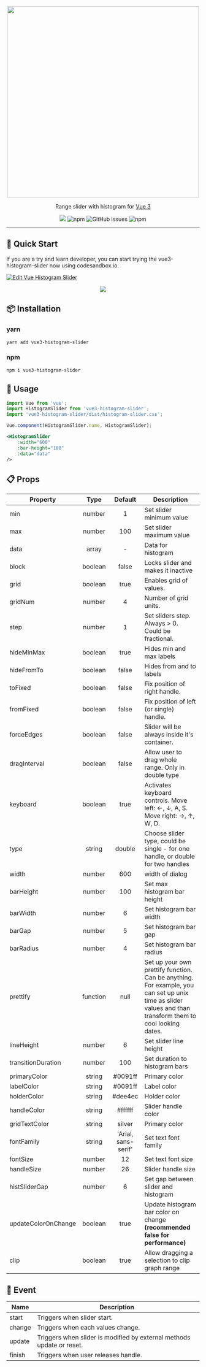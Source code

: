 <p align="center">
    <img src="https://github.com/phedone/vue3-histogram-slider/raw/master/resources/header.png" width="500">
</p>
<p align="center">
 Range slider with histogram for <a href="http://vuejs.org/" rel="nofollow" class="rich-diff-level-one">Vue 3</a>
</p>
<p align="center">
    <img src="https://img.shields.io/github/license/phedone/vue3-histogram-slider?style=flat-square" />
    <img alt="npm" src="https://img.shields.io/npm/dm/vue3-histogram-slider?style=flat-square">
    <img alt="GitHub issues" src="https://img.shields.io/github/issues/phedone/vue3-histogram-slider?style=flat-square">
    <img alt="npm" src="https://img.shields.io/npm/v/vue3-histogram-slider?style=flat-square">
</p>
<hr>

## 🚀 Quick Start
If you are a try and learn developer, you can start trying the vue3-histogram-slider now using codesandbox.io.

<a href="https://codesandbox.io/s/vue-histogram-slider-b7m0e?fontsize=14" target="_blank">
  <img alt="Edit Vue Histogram Slider" src="https://codesandbox.io/static/img/play-codesandbox.svg">
</a>


<p align="center">
    <img src="https://github.com/oguzhaninan/vue3-histogram-slider/raw/master/resources/histogram-slider-demo.gif">
</p>

## 📦 Installation    
### yarn
`yarn add vue3-histogram-slider`

### npm
`npm i vue3-histogram-slider`

## 🔧 Usage
```js
import Vue from 'vue';
import HistogramSlider from 'vue3-histogram-slider';
import 'vue3-histogram-slider/dist/histogram-slider.css';

Vue.component(HistogramSlider.name, HistogramSlider);
```

```xml
<HistogramSlider
    :width="600"
    :bar-height="100"
    :data="data"
/>
```

## 📋 Props

Property |Type|Default|Description
---|:---:|:---:|---
min|number|1|Set slider minimum value
max|number|100|Set slider maximum value
data|array| - |Data for histogram
block|boolean|false|Locks slider and makes it inactive
grid|boolean|true|Enables grid of values.
gridNum|number|4|Number of grid units.
step|number|1|Set sliders step. Always > 0. Could be fractional.
hideMinMax|boolean|true|Hides min and max labels
hideFromTo|boolean|false|Hides from and to labels
toFixed|boolean|false|Fix position of right handle.
fromFixed|boolean|false|Fix position of left (or single) handle.
forceEdges|boolean|false|Slider will be always inside it's container.
dragInterval|boolean|false|Allow user to drag whole range. Only in double type
keyboard|boolean|true|Activates keyboard controls. Move left: ←, ↓, A, S. Move right: →, ↑, W, D.
type|string|double|Choose slider type, could be single - for one handle, or double for two handles
width|number|600|width of dialog
barHeight|number|100|Set max histogram bar height
barWidth|number|6|Set histogram bar width
barGap|number|5|Set histogram bar gap
barRadius|number|4|Set histogram bar radius
prettify|function|null|Set up your own prettify function. Can be anything. For example, you can set up unix time as slider values and than transform them to cool looking dates.
lineHeight|number|6|Set slider line height
transitionDuration|number|100|Set duration to histogram bars
primaryColor|string|#0091ff|Primary color
labelColor|string|#0091ff|Label color
holderColor|string|#dee4ec|Holder color
handleColor|string|#ffffff|Slider handle color
gridTextColor|string|silver|Primary color
fontFamily|string|'Arial, sans-serif'|Set text font family
fontSize|number|12|Set text font size
handleSize|number|26|Slider handle size
histSliderGap|number|6|Set gap between slider and histogram
updateColorOnChange|boolean|true|Update histogram bar color on change **(recommended false for performance)**
clip|boolean|true|Allow dragging a selection to clip graph range

## 🔧 Event
Name|Description
---|---
start |Triggers when slider start.
change|Triggers when each values change.
update|Triggers when slider is modified by external methods update or reset.
finish|Triggers when user releases handle.


